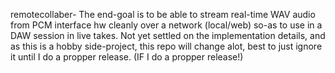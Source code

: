remotecollaber-
    The end-goal is to be able to stream real-time WAV audio from PCM interface
    hw cleanly over a network (local/web) so-as to use in a DAW session in
    live takes. Not yet settled on the implementation details, and as this is
    a hobby side-project, this repo will change alot, best to just ignore it
    until I do a propper release. (IF I do a propper release!)
    
